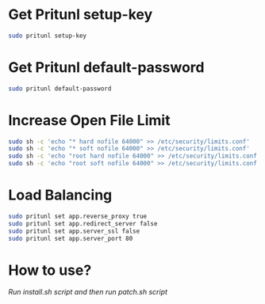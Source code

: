# Get Pritunl setup-key
```bash
sudo pritunl setup-key
```

# Get Pritunl default-password
```bash
sudo pritunl default-password
```

# Increase Open File Limit
```bash
sudo sh -c 'echo "* hard nofile 64000" >> /etc/security/limits.conf'
sudo sh -c 'echo "* soft nofile 64000" >> /etc/security/limits.conf'
sudo sh -c 'echo "root hard nofile 64000" >> /etc/security/limits.conf'
sudo sh -c 'echo "root soft nofile 64000" >> /etc/security/limits.conf'
```

# Load Balancing
```bash
sudo pritunl set app.reverse_proxy true
sudo pritunl set app.redirect_server false
sudo pritunl set app.server_ssl false
sudo pritunl set app.server_port 80
```

# How to use?
*Run install.sh script and then run patch.sh script*